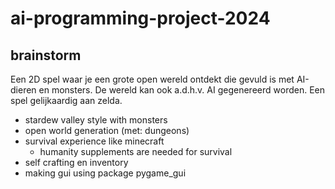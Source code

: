 # ai-programming-project-2024

## brainstorm
Een 2D spel waar je een grote open wereld ontdekt die gevuld is met AI-dieren en monsters. De wereld kan ook a.d.h.v. AI gegenereerd worden. Een spel gelijkaardig aan zelda. 

- stardew valley style with monsters
- open world generation (met: dungeons)
- survival experience like minecraft
  - humanity supplements are needed for survival
- self crafting en inventory 
- making gui using package pygame_gui
